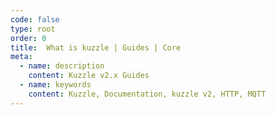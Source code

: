 ```yaml
---
code: false
type: root
order: 0
title:  What is kuzzle | Guides | Core
meta:
  - name: description
    content: Kuzzle v2.x Guides
  - name: keywords
    content: Kuzzle, Documentation, kuzzle v2, HTTP, MQTT
---
```

<Redirect to="introduction/what-is-kuzzle" />
